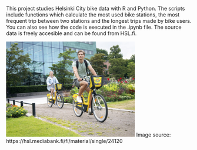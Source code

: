This project studies Helsinki City bike data with R and Python. The scripts include functions which calculate the most used bike stations, the most frequent trip between two stations and the longest trips made by bike users. You can also see how the code is executed in the .ipynb file. The source data is freely accesible and can be found from HSL.fi.

<img src="HSL_bikes.png" alt="HSL_bikes" width="350"/>
Image source: https://hsl.mediabank.fi/fi/material/single/24120
